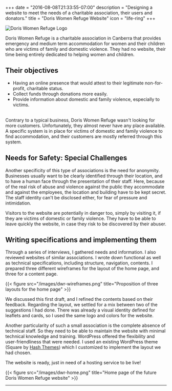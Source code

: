 +++
date = "2016-08-08T21:33:55-07:00"
description = "Designing a website to meet the needs of a charitable association, their users and donators."
title = "Doris Women Refuge Website"
icon = "life-ring"
+++

![Doris Women Refuge Logo](/images/dwr-logo.png "Doris Women Refuge Logo")

Doris Women Refuge is a charitable association in Canberra that provides emergency and medium term accommodation for women and their children who are victims of family and domestic violence. They had no website, their time being entirely dedicated to helping women and children. 

## Their objectives

- Having an online presence that would attest to their legitimate non-for-profit, charitable status.
- Collect funds through donations more easily.
- Provide information about domestic and family violence, especially to victims.

<br>
Contrary to a typical business, Doris Women Refuge wasn't looking for more customers. Unfortunately, they almost never have any place available. A specific system is in place for victims of domestic and family violence to find accommodation, and their customers are mostly referred through this system. 

## Needs for Safety: Special Challenges

Another specificity of this type of associations is the need for anonymity. Businesses usually want to be clearly identified through their location, and to have a human face through the presentation of their staff. Here, because of the real risk of abuse and violence against the public they accommodate and against the employees, the location and building have to be kept secret. The staff identity can't be disclosed either, for fear of pressure and intimidation.

Visitors to the website are potentially in danger too, simply by visiting it, if they are victims of domestic or family violence. They have to be able to leave quickly the website, in case they risk to be discovered by their abuser.

## Writing specifications and implementing them

Through a series of interviews, I gathered needs and information. I also reviewed websites of similar associations. I wrote down functional as well as technical specifications, including structure, navigation, contents. I prepared three different wireframes for the layout of the home page, and three for a content page. 

{{< figure src="/images/dwr-wireframes.png" title="Proposition of three layouts for the home page" >}}

We discussed this first draft, and I refined the contents based on their feedback. Regarding the layout, we settled for a mix between two of the suggestions I had done. There was already a visual identity defined for leaflets and cards, so I used the same logo and colors for the website.

Another particularity of such a small association is the complete absence of technical staff. So they need to be able to maintain the website with minimal technical knowledge and training. WordPress offered the flexibility and user-friendliness that were needed. I used an existing WordPress theme (Square by [Hash Themes](http://hashthemes.com/)) which I customized to implement the layout we had chosen. 

The website is ready, just in need of a hosting service to be live!

{{< figure src="/images/dwr-home.png" title="Home page of the future Doris Women Refuge website" >}}


---------